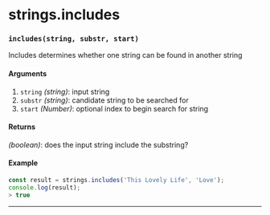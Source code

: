 # strings.includes

<!-- div class="doc-container" -->

<!-- div -->


<!-- div -->

<h3 id="includesstring-substr-start"><code>includes(string, substr, start)</code></h3>

Includes determines whether one string can be found in another string

#### Arguments
1. `string` *(string)*: input string
2. `substr` *(string)*: candidate string to be searched for
3. `start` *(Number)*: optional index to begin search for string

#### Returns
*(boolean)*: does the input string include the substring?

#### Example
```js
const result = strings.includes('This Lovely Life', 'Love');
console.log(result);
> true
```
---

<!-- /div -->

<!-- /div -->

<!-- /div -->
